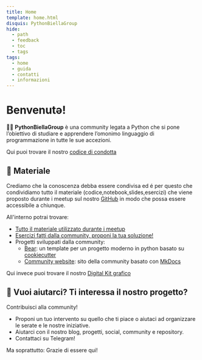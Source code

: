 ```yaml
---
title: Home
template: home.html
disquis: PythonBiellaGroup
hide:
  - path
  - feedback
  - toc
  - tags
tags:
  - home
  - guida
  - contatti
  - informazioni
---
```


# Benvenutə!

👨‍💻 **PythonBiellaGroup** è una community legata a Python che si pone l’obiettivo di studiare e apprendere l’omonimo linguaggio di programmazione in tutte le sue accezioni.

Qui puoi trovare il nostro [codice di condotta](code_conduct.md)

## 🚀 Materiale

Crediamo che la conoscenza debba essere condivisa ed é per questo che condividiamo tutto il materiale (codice,notebook,slides,esercizi) che viene proposto durante i meetup sul nostro [GitHub](https://github.com/PythonBiellaGroup) in modo che possa essere accessibile a chiunque.

All'interno potrai trovare:

- [Tutto il materiale utilizzato durante i meetup](https://github.com/PythonBiellaGroup/MaterialeSerate)
- [Esercizi fatti dalla community, proponi la tua soluzione!](https://github.com/PythonBiellaGroup/Esercizi)
- Progetti sviluppati dalla community:
  - [Bear](https://github.com/PythonBiellaGroup/Bear): un template per un progetto moderno in python basato su [cookiecutter](https://cookiecutter.readthedocs.io/en/stable/)
  - [Community website](https://github.com/PythonBiellaGroup/website): sito della community basato con [MkDocs](https://mkdocs.readthedocs.io/en/stable/)

Qui invece puoi trovare il nostro [Digital Kit grafico](https://drive.google.com/drive/folders/1taRpUveQo5MBget-uS4nC9wqNLJvMOy3?usp=sharing)

## 🤲 Vuoi aiutarci? Ti interessa il nostro progetto?

Contribuisci alla community!

- Proponi un tuo intervento su quello che ti piace o aiutaci ad organizzare le serate e le nostre iniziative.
- Aiutarci con il nostro blog, progetti, social, community e repository.
- Contattaci su Telegram!

Ma soprattutto: Grazie di essere qui!
